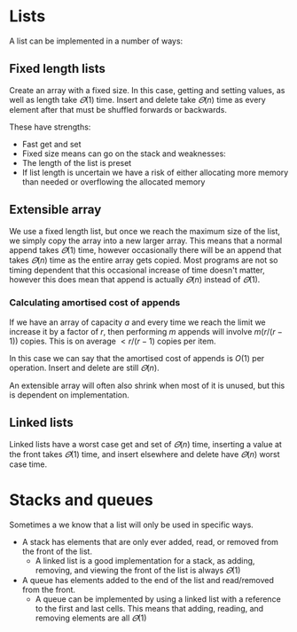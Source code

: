 # Lists
A list can be implemented in a number of ways:

## Fixed length lists
Create an array with a fixed size.
In this case, getting and setting values, as well as length take $\varTheta(1)$ time.
Insert and delete take $\varTheta(n)$ time as every element after that must be shuffled forwards or backwards.

These have strengths:
- Fast get and set
- Fixed size means can go on the stack
and weaknesses:
- The length of the list is preset
- If list length is uncertain we have a risk of either allocating more memory than needed or overflowing the allocated memory

## Extensible array
We use a fixed length list, but once we reach the maximum size of the list, we simply copy the array into a new larger array.
This means that a normal append takes $\varTheta(1)$ time, however occasionally there will be an append that takes $\varTheta(n)$ time as the entire array gets copied.
Most programs are not so timing dependent that this occasional increase of time doesn't matter, however this does mean that append is actually $\varTheta(n)$ instead of $\varTheta(1)$.

### Calculating amortised cost of appends
If we have an array of capacity $a$ and every time we reach the limit we increase it by a factor of $r$, then performing $m$ appends will involve $m(r/(r-1))$ copies. This is on average $<r/(r-1)$ copies per item.

In this case we can say that the amortised cost of appends is $O(1)$ per operation. Insert and delete are still $\varTheta(n)$.

An extensible array will often also shrink when most of it is unused, but this is dependent on implementation.

## Linked lists
Linked lists have a worst case get and set of $\varTheta(n)$ time, inserting a value at the front takes $\varTheta(1)$ time, and insert elsewhere and delete have $\varTheta(n)$ worst case time. 

# Stacks and queues
Sometimes a we know that a list will only be used in specific ways.
- A stack has elements that are only ever added, read, or removed from the front of the list.
	- A linked list is a good implementation for a stack, as adding, removing, and viewing the front of the list is always $\varTheta(1)$
- A queue has elements added to the end of the list and read/removed from the front.
	- A queue can be implemented by using a linked list with a reference to the first and last cells. This means that adding, reading, and removing elements are all $\varTheta(1)$
